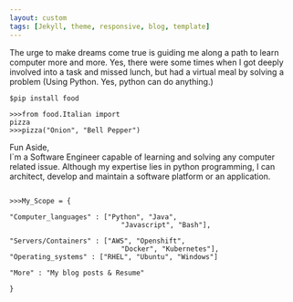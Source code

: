 ```yaml
---
layout: custom
tags: [Jekyll, theme, responsive, blog, template]
---
```


The urge to make dreams come true is guiding me along a path to learn computer more and more.
Yes, there were some times when I got deeply involved into a task and missed lunch, but had
a virtual meal by solving a problem (Using Python. Yes, python can do anything.)<br>

<code>$pip install food</code><br>

<code>>>>from food.Italian import pizza<br>>>>pizza("Onion", "Bell Pepper")</code><br>

Fun Aside,<br>
I\`m a Software Engineer capable of learning and solving any computer related issue. Although my
expertise lies in python programming, I can architect, develop and maintain a software platform or
an application.<br>

<code>
<span>>>></span>My_Scope = {<br>
"Computer_languages" : ["Python", "Java",
<span style="margin-left:16.4em">"Javascript", "Bash"],<br>
"Servers/Containers" : ["AWS", "Openshift",
<span style="margin-left:16.4em">"Docker", "Kubernetes"],
"Operating_systems" : ["RHEL", "Ubuntu", "Windows"]<br>
"More" : "My blog posts & Resume"<br>
}
